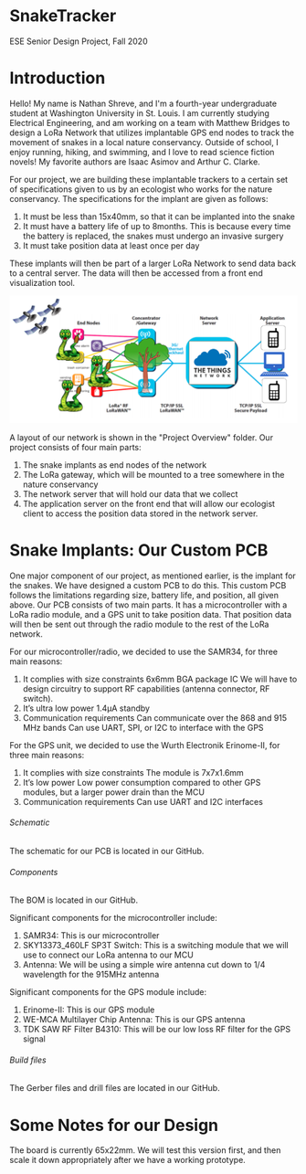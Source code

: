 # SnakeTracker
ESE Senior Design Project, Fall 2020

# Introduction
Hello! My name is Nathan Shreve, and I'm a fourth-year undergraduate student at Washington University in St. Louis. I am currently studying Electrical Engineering, and am working on a team with Matthew Bridges to design a LoRa Network that utilizes implantable GPS end nodes to track the movement of snakes in a local nature conservancy. Outside of school, I enjoy running, hiking, and swimming, and I love to read science fiction novels! My favorite authors are Isaac Asimov and Arthur C. Clarke. 

For our project, we are building these implantable trackers to a certain set of specifications given to us by an ecologist who works for the nature conservancy. The specifications for the implant are given as follows:

1. It must be less than 15x40mm, so that it can be implanted into the snake
2. It must have a battery life of up to 8months. This is because every time the battery is replaced, the snakes must undergo an invasive surgery
3. It must take position data at least once per day

These implants will then be part of a larger LoRa Network to send data back to a central server. The data will then be accessed from a front end visualization tool. 

![alt text](https://github.com/nashreve/SnakeTracker/blob/main/Project_Overview/SnakeTracker_LoRaWAN.png?raw=true)

A layout of our network is shown in the "Project Overview" folder. Our project consists of four main parts:

1. The snake implants as end nodes of the network
2. The LoRa gateway, which will be mounted to a tree somewhere in the nature conservancy
3. The network server that will hold our data that we collect
4. The application server on the front end that will allow our ecologist client to access the position data stored in the network server.

# Snake Implants: Our Custom PCB
One major component of our project, as mentioned earlier, is the implant for the snakes. We have designed a custom PCB to do this. This custom PCB follows the limitations regarding size, battery life, and position, all given above. Our PCB consists of two main parts. It has a microcontroller with a LoRa radio module, and a GPS unit to take position data. That position data will then be sent out through the radio module to the rest of the LoRa network. 

For our microcontroller/radio, we decided to use the SAMR34, for three main reasons:
1. It complies with size constraints
    6x6mm BGA package IC
    We will have to design circuitry to support RF capabilities (antenna connector, RF switch). 
2. It’s ultra low power
    1.4µA standby
3. Communication requirements
    Can communicate over the 868 and 915 MHz bands
    Can use UART, SPI, or I2C to interface with the GPS

For the GPS unit, we decided to use the Wurth Electronik Erinome-II, for three main reasons:
1. It complies with size constraints
    The module is 7x7x1.6mm
2. It’s low power
    Low power consumption compared to other GPS modules, but a larger power drain than the MCU
3. Communication requirements
    Can use UART and I2C interfaces
    
###### Schematic
The schematic for our PCB is located in our GitHub.  

###### Components
The BOM is located in our GitHub. 

Significant components for the microcontroller include:
1. SAMR34: This is our microcontroller
2. SKY13373_460LF SP3T Switch: This is a switching module that we will use to connect our LoRa antenna to our MCU
3. Antenna: We will be using a simple wire antenna cut down to 1/4 wavelength for the 915MHz antenna

Significant components for the GPS module include:
1. Erinome-II: This is our GPS module
2. WE-MCA Multilayer Chip Antenna: This is our GPS antenna
3. TDK SAW RF Filter B4310: This will be our low loss RF filter for the GPS signal

###### Build files
The Gerber files and drill files are located in our GitHub.

# Some Notes for our Design
The board is currently 65x22mm. We will test this version first, and then scale it down appropriately after we have a working prototype.

